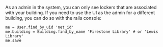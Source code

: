 As an admin in the system, you can only see lockers that are associated with your
building.  If you need to use the UI as the admin for a different building, you
can do so with the rails console:

```
me = User.find_by_uid 'net_id'
me.building = Building.find_by_name 'Firestone Library' # or 'Lewis Library'
me.save
```